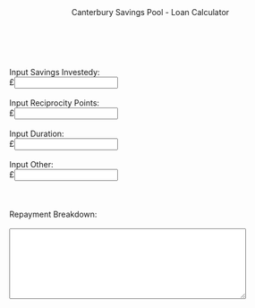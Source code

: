 <html lang="en">
<head>
  <meta charset="utf-8">

  <title>Canterbury Savings Pool - Loan Calculator</title>

  <link rel="stylesheet" type="text/css" href="stylesheet.css" media="screen" />
  <link href="https://fonts.googleapis.com/css?family=David+Libre" rel="stylesheet">
</head>

<body>

  <header>Canterbury Savings Pool - Loan Calculator</header>
  <br>
  <br>
  <section>
    <label>Input Savings Investedy:</label><br>
    <label>£</label><input type="text" id = "savings" /> <br><br>
    <label>Input Reciprocity Points:</label><br>
    <label>£</label><input type="text" id = "points" /> <br><br>
    <label>Input Duration:</label><br>
    <label>£</label><input type="text" id = "duration" /> <br><br
    <label>Input Other:</label><br>
    <label>£</label><input type="text" id = "other" /> <br><br
    <input type="button" value="Calculate" name="calculate" id = "calculate" />
    <br><br>
  <label>Repayment Breakdown:</label>
    <br><br>
  <textarea name="text" rows="8" cols="50" wrap="soft" id="tax"></textarea>
</section>

  <script src="script.js"></script>
</body>
</html>
